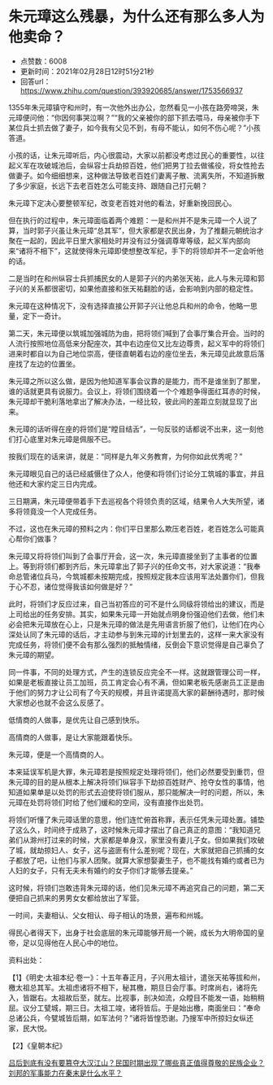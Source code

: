 # 朱元璋这么残暴，为什么还有那么多人为他卖命？
- 点赞数：6008
- 更新时间：2021年02月28日12时51分21秒
- 回答url：https://www.zhihu.com/question/393920685/answer/1753566937
<body>
 <p data-pid="s9flGjne">1355年朱元璋镇守和州时，有一次他外出办公，忽然看见一小孩在路旁啼哭，朱元璋便问他：“你因何事哭泣啊？”“我的父亲被你的部下抓去喂马，母亲被你手下某位兵士抓去做了妻子，如今我有父见不到，有母不能认，如何不伤心呢？”小孩答道。</p>
 <p data-pid="Ba-5US4X">小孩的话，让朱元璋听后，内心很震动，大家以前都没考虑过民心的重要性，以往起义军在攻破城池后，会纵容士兵劫掠百姓，他们把男丁拉去做徭役，将女性抢去做妻子。如今细细想来，这种做法导致老百姓们妻离子散、流离失所，不知道拆散了多少家庭，长远下去老百姓怎么可能支持、跟随自己打元朝？</p>
 <p data-pid="ydBBSoJN">朱元璋下定决心要整顿军纪，改变老百姓对他的看法，好重新挽回民心。</p>
 <p data-pid="xevlyMe3">但在执行的过程中，朱元璋面临着两个难题：一是和州并不是朱元璋一个人说了算，当时郭子兴虽让朱元璋“总其军”，但大家都是农民出身，为了推翻元朝统治才聚在一起的，因此平日里大家相处时并没有过分强调尊卑等级，起义军内部向来“诸将不相下”，这就使得朱元璋即使想整改军纪，手下的将领却并不一定会听他的话。</p>
 <p data-pid="QJK17-2P">二是当时在和州纵容士兵抓捕民女的人是郭子兴的内弟张天祐，此人与朱元璋和郭子兴的关系都很密切，如果他直接和张天祐翻脸的话，会影响到内部的稳定性。</p>
 <p data-pid="7OZyJdiQ">朱元璋在这种情况下，没有选择直接公开郭子兴让他总兵和州的命令，他略一思量，定下一奇计。</p>
 <p data-pid="BVxERA-v">第二天，朱元璋便以筑城加强城防为由，把将领们喊到了会事厅集合开会。当时的人流行按照地位高低来分配座次，其中右边座位又比左边尊贵，起义军中的将领们进来时都自以为自己地位崇高，便径直朝着右边的座位坐去，朱元璋见此故意后落座找了左边的位置坐。</p>
 <p data-pid="0bYk4L8w">朱元璋之所以这么做，是因为他知道军事会议靠的是能力，而不是谁坐到了那里，谁的话就更具有说服力。会议上，将领们围绕着一个个难题争得面红耳赤的时候，朱元璋却干脆利落地拿出了解决办法，一经比较，彼此间的差距立刻就显现了出来。</p>
 <p data-pid="Ob_JxwFs">朱元璋的话听得在座的将领们是“瞠目结舌”，一句反驳的话都说不出来，这一刻他们打心底里对朱元璋是佩服不已。</p>
 <p data-pid="86OpUcZ0">按我们现在的话来讲，就是：“同样是九年义务教育，为何你如此优秀呢？”</p>
 <p data-pid="TE4sZGQK">朱元璋眼见自己的话已经威慑住了众人，他便和将领们讨论分工筑城的事宜，并且他还和大家约定三日内完成。</p>
 <p data-pid="umrd2sOE">三日期满，朱元璋便带着手下去巡视各个将领负责的区域，结果令人大失所望，诸多将领竟没一个人完成任务。</p>
 <p data-pid="x5wt5pwh">不过，这也在朱元璋的预料之内：你们平日里那么欺压老百姓，老百姓怎么可能真心帮你们做事？</p>
 <p data-pid="RaYMC8m5">朱元璋又将将领们叫到了会事厅开会，这一次，朱元璋直接坐到了主事者的位置上。等到将领们都到齐后，朱元璋拿出了郭子兴的任命文书，对大家说道：“我奉命总管诸位兵马，今筑城都未按期完成，按照规定我本应该用军法处置你们，但我于心不忍，诸位觉得我该如何做是好？”</p>
 <p data-pid="pNMuLoJC">此时，将领们才反应过来，自己当初答应的可不是什么同级将领给出的建议，而是上司给出的任务安排。其实，如果朱元璋一开始就点明身份强迫他们去做，他们未必会把朱元璋放在心上，只是朱元璋的做法是先用语言折服了他们，让他们在内心深处认同了朱元璋的话后，才主动参与到朱元璋的计划里去的，这样一来大家没有完成任务，将领们便不会有那么强烈的抵触情绪，反倒会下意识觉得是自己辜负了朱元璋的期望。</p>
 <p data-pid="wTa0ZW9b">同一件事，不同的处理方式，产生的连锁反应完全不一样。这就跟管理公司一样，如果是老板直接让员工加班，员工肯定会心有不满，但如果老板先感谢员工正是由于他们的努力才让公司有了今天的规模，并且许诺提高大家的薪酬待遇时，那时候大家想必也就不会这么反感了。</p>
 <p data-pid="_pfTY_fc">低情商的人做事，是优先让自己感到快乐。</p>
 <p data-pid="S4KODmGG">高情商的人做事，是让大家能跟着快乐。</p>
 <p data-pid="BJ-ezgTQ">朱元璋，便是一个高情商的人。</p>
 <p data-pid="60_u1Y1J">本来延误军机是大罪，朱元璋若是按照规定处理将领们，他们必然要受到重罚，但朱元璋的目的是从根本上解决将领们纵容手下劫掠百姓财产、抢夺女性的事情，他知道如果单是以处罚的形式去迫使将领们服从，那只能解决一时的问题，所以，朱元璋在处罚将领们时给了他们缓和的空间，没有直接作出处罚。</p>
 <p data-pid="a9IjJwbH">将领们听懂了朱元璋话里的意思，他们连忙俯首称罪，表示任凭朱元璋处置。铺垫了这么久，时间终于成熟了，这时候朱元璋才摆出了自己真正的意图：“我知道兄弟们从滁州打过来的时候，大家都是单身汉，家里没有妻儿子女。但如果我们攻破了城，就劫掠妇人、女子，这与盗匪有什么差别呢？现在，大家就把自己抓捕的女子都放了吧，让他们与家人团聚。就算大家想娶妻生子，也不能找有婚约或者已为人妇的女子，只有无夫未有婚约的女子你们才能够去提亲。”</p>
 <p data-pid="DKQft0Am">这时候，将领们岂敢违背朱元璋的话，他们见朱元璋不再追究自己的问题，第二天便把自己抓来的男男女女都给放出了军营。</p>
 <p data-pid="ycVyqJ1f">一时间，夫妻相认、父女相认、母子相认的场景，遍布和州城。</p>
 <p data-pid="5BKBFdBp">得民心者得天下，出身于社会底层的朱元璋能够开局一个碗，成长为大明帝国的皇帝，足以见得他在人民心中的地位。</p>
 <p data-pid="2Ywrxq1K">资料出处：</p>
 <p data-pid="WrjeOJ81">【1】《明史·太祖本纪·卷一》：十五年春正月，子兴用太祖计，遣张天祐等拔和州，檄太祖总其军。太祖虑诸将不相下，秘其檄，期旦日会厅事。时席尚右，诸将先入，皆踞右。太祖故后至，就左。比视事，剖决如流，众瞠目不能发一语，始稍稍屈。议分工甓城，期三日。太祖工竣，诸将皆后。于是始出檄，南面坐曰：“奉命总诸公兵，今甓城皆后期，如军法何？”诸将皆惶恐谢。乃搜军中所掠妇女纵还家，民大悦。</p>
 <p data-pid="03LiFZe7">【2】《皇朝本纪》</p><a href="https://www.zhihu.com/question/28219746/answer/1751573159" data-draft-node="block" data-draft-type="link-card" class="internal">吕后到底有没有要篡夺大汉江山？</a><a href="https://www.zhihu.com/question/23730010/answer/1749477205" data-draft-node="block" data-draft-type="link-card" data-image="https://pic3.zhimg.com/v2-110f2d2a96ea7488fc679e8e1f43df62_180x120.jpg" data-image-width="1500" data-image-height="969" class="internal">民国时期出现了哪些真正值得尊敬的民族企业？</a><a href="https://www.zhihu.com/question/42066910/answer/1740580122" data-draft-node="block" data-draft-type="link-card" data-image="https://pic3.zhimg.com/v2-da7e95d7990d1321b5880eb26c0aa6c6_180x120.jpg" data-image-width="640" data-image-height="396" class="internal">刘邦的军事能力在秦末是什么水平？</a>
 <p></p>
</body>